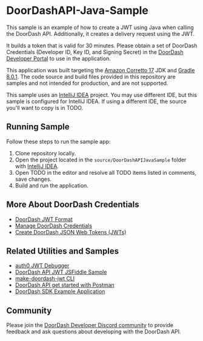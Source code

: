 # DoorDashAPI-Java-Sample

This sample is an example of how to create a JWT using Java when calling the DoorDash API. Additionally, it creates a delivery request using the JWT.

It builds a token that is valid for 30 minutes. Please obtain a set of DoorDash Credentials (Developer ID, Key ID, and Signing Secret) in the [DoorDash Developer Portal](https://developer.doordash.com/portal/integration/drive/credentials) to use in the application.

This application was built targeting the [Amazon Corretto 17](https://docs.aws.amazon.com/corretto/latest/corretto-17-ug/downloads-list.html) JDK and [Gradle 8.0.1](https://gradle.org/install/). The code source and build files provided in this repository are samples and not intended for production, and are not supported. 

This sample uses an [IntelliJ IDEA](https://www.jetbrains.com/idea/) project. You may use different IDE, but this sample is configured for IntelliJ IDEA. If using a different IDE, the source you'll want to copy is in TODO.

## Running Sample

Follow these steps to run the sample app:

1. Clone repository locally.
2. Open the project located in the ```source/DoorDashAPIJavaSample``` folder with [IntelliJ IDEA](https://www.jetbrains.com/idea/).
3. Open TODO in the editor and resolve all TODO items listed in comments, save changes.
4. Build and run the application.

## More About DoorDash Credentials

- [DoorDash JWT Format](https://developer.doordash.com/en-US/docs/drive/reference/JWTs/)
- [Manage DoorDash Credentials](https://developer.doordash.com/en-US/docs/drive/how_to/manage_credentials/)
- [Create DoorDash JSON Web Tokens (JWTs)](https://developer.doordash.com/en-US/docs/drive/how_to/JWTs)

## Related Utilities and Samples

- [auth0 JWT Debugger](https://jwt.io/)
- [DoorDash API JWT JSFiddle Sample](https://bit.ly/doordashapi)
- [make-doordash-jwt CLI](https://github.com/infin8x/make-doordash-jwt)
- [DoorDash API get started with Postman](https://developer.doordash.com/en-US/docs/drive/tutorials/get_started_postman/)
- [DoorDash SDK Example Application](https://github.com/doordash-oss/doordash_sdk_example_application)

## Community

Please join the [DoorDash Developer Discord community](https://discord.com/channels/951208871828013066/951208872478113875) to provide feedback and ask questions about developing with the DoorDash API.
